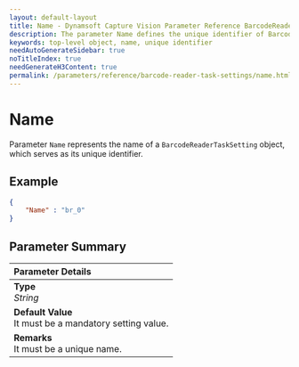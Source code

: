 ```yaml
---
layout: default-layout
title: Name - Dynamsoft Capture Vision Parameter Reference BarcodeReaderTaskSetting Object.
description: The parameter Name defines the unique identifier of BarcodeReaderTaskSetting object.
keywords: top-level object, name, unique identifier
needAutoGenerateSidebar: true
noTitleIndex: true
needGenerateH3Content: true
permalink: /parameters/reference/barcode-reader-task-settings/name.html
---
```


# Name

Parameter `Name` represents the name of a `BarcodeReaderTaskSetting` object, which serves as its unique identifier.

## Example

```json
{
    "Name" : "br_0"
}
```

## Parameter Summary

| Parameter Details |
| :----------------------------------- |
| **Type**<br>*String* |
| **Default Value**<br>It must be a mandatory setting value. |
| **Remarks**<br>It must be a unique name. |
